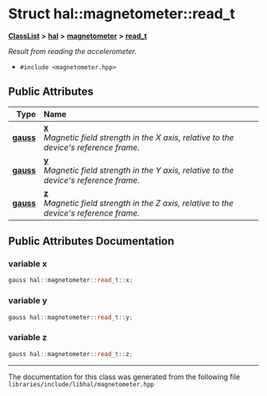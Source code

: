 

# Struct hal::magnetometer::read\_t



[**ClassList**](annotated.md) **>** [**hal**](namespacehal.md) **>** [**magnetometer**](classhal_1_1magnetometer.md) **>** [**read\_t**](structhal_1_1magnetometer_1_1read__t.md)



_Result from reading the accelerometer._ 

* `#include <magnetometer.hpp>`





















## Public Attributes

| Type | Name |
| ---: | :--- |
|  [**gauss**](namespacehal.md#typedef-gauss) | [**x**](#variable-x)  <br>_Magnetic field strength in the X axis, relative to the device's reference frame._  |
|  [**gauss**](namespacehal.md#typedef-gauss) | [**y**](#variable-y)  <br>_Magnetic field strength in the Y axis, relative to the device's reference frame._  |
|  [**gauss**](namespacehal.md#typedef-gauss) | [**z**](#variable-z)  <br>_Magnetic field strength in the Z axis, relative to the device's reference frame._  |












































## Public Attributes Documentation




### variable x 

```C++
gauss hal::magnetometer::read_t::x;
```






### variable y 

```C++
gauss hal::magnetometer::read_t::y;
```






### variable z 

```C++
gauss hal::magnetometer::read_t::z;
```




------------------------------
The documentation for this class was generated from the following file `libraries/include/libhal/magnetometer.hpp`

